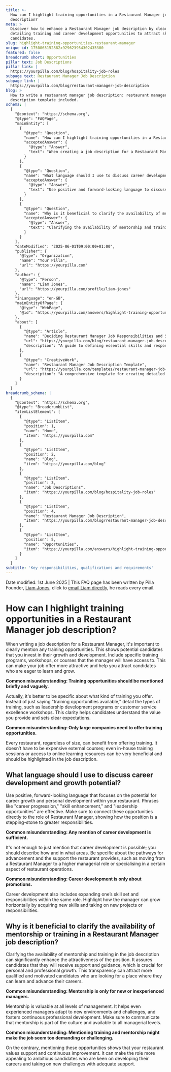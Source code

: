 ```yaml
---
title: >-
  How can I highlight training opportunities in a Restaurant Manager job
  description?
meta: >
  Discover how to enhance a Restaurant Manager job description by clearly
  detailing training and career development opportunities to attract skilled
  candidates.
slug: highlight-training-opportunities-restaurant-manager
unique id: 1750065152882x929623954302435300
featured: false
breadcrumb short: Opportunities
pillar text: Job Descriptions
pillar link: |
  https://yourpilla.com/blog/hospitality-job-roles
subpage text: Restaurant Manager Job Description
subpage link: |
  https://yourpilla.com/blog/restaurant-manager-job-description
blog: >
  How to write a restaurant manager job description: restaurant manager job
  description template included.
schema: |
  {
    "@context": "https://schema.org",
    "@type": "FAQPage",
    "mainEntity": [
      {
        "@type": "Question",
        "name": "How can I highlight training opportunities in a Restaurant Manager job description?",
        "acceptedAnswer": {
          "@type": "Answer",
          "text": "When creating a job description for a Restaurant Manager, clearly describe any training opportunities. Specify training programs, workshops, or courses available to the manager. Being specific about such opportunities not only makes the job more attractive but also shows your investment in the professional growth of potential candidates."
        }
      },
      {
        "@type": "Question",
        "name": "What language should I use to discuss career development and growth potential?",
        "acceptedAnswer": {
          "@type": "Answer",
          "text": "Use positive and forward-looking language to discuss career development and growth potential for a Restaurant Manager. Include phrases like 'career progression,' 'skill enhancement,' and 'leadership opportunities.' Be specific about the pathways for advancement and the support available, like moving to higher managerial roles or specialising in certain operational aspects."
        }
      },
      {
        "@type": "Question",
        "name": "Why is it beneficial to clarify the availability of mentorship or training in a Restaurant Manager job description?",
        "acceptedAnswer": {
          "@type": "Answer",
          "text": "Clarifying the availability of mentorship and training in the job description enhances the appeal of the position. It assures candidates of available support and guidance, crucial for personal and professional growth. This attracts qualified and motivated candidates who seek a supportive environment for career advancement."
        }
      }
    ],
    "dateModified": "2025-06-01T09:00:00+01:00",
    "publisher": {
      "@type": "Organization",
      "name": "Your Pilla",
      "url": "https://yourpilla.com"
    },
    "author": {
      "@type": "Person",
      "name": "Liam Jones",
      "url": "https://yourpilla.com/profile/liam-jones"
    },
    "inLanguage": "en-GB",
    "mainEntityOfPage": {
      "@type": "WebPage",
      "@id": "https://yourpilla.com/answers/highlight-training-opportunities-restaurant-manager"
    },
    "about": [
      {
        "@type": "Article",
        "name": "Deciding Restaurant Manager Job Responsibilities and Skills",
        "url": "https://yourpilla.com/blog/restaurant-manager-job-description",
        "description": "A guide to defining essential skills and responsibilities for a Restaurant Manager to ensure effective job performance."
      },
      {
        "@type": "CreativeWork",
        "name": "Restaurant Manager Job Description Template",
        "url": "https://yourpilla.com/templates/restaurant-manager-job-description",
        "description": "A comprehensive template for creating detailed and effective restaurant manager job descriptions."
      }
    ]
  }
breadcrumb_schema: |
  {
    "@context": "https://schema.org",
    "@type": "BreadcrumbList",
    "itemListElement": [
      {
        "@type": "ListItem",
        "position": 1,
        "name": "Home",
        "item": "https://yourpilla.com"
      },
      {
        "@type": "ListItem",
        "position": 2,
        "name": "Blog",
        "item": "https://yourpilla.com/blog"
      },
      {
        "@type": "ListItem",
        "position": 3,
        "name": "Job Descriptions",
        "item": "https://yourpilla.com/blog/hospitality-job-roles"
      },
      {
        "@type": "ListItem",
        "position": 4,
        "name": "Restaurant Manager Job Description",
        "item": "https://yourpilla.com/blog/restaurant-manager-job-description"
      },
      {
        "@type": "ListItem",
        "position": 5,
        "name": "Opportunities",
        "item": "https://yourpilla.com/answers/highlight-training-opportunities-restaurant-manager"
      }
    ]
  }
subtitle: 'Key responsibilities, qualifications and requirements'
---
```


Date modified: 1st June 2025 | This FAQ page has been written by Pilla Founder, [Liam Jones](https://yourpilla.com/profile/liam-jones), click to [email Liam directly](https://mailto:liam@yourpilla.com), he reads every email.

# How can I highlight training opportunities in a Restaurant Manager job description?

When writing a job description for a Restaurant Manager, it's important to clearly mention any training opportunities. This shows potential candidates that you invest in their growth and development. Include specific training programs, workshops, or courses that the manager will have access to. This can make your job offer more attractive and help you attract candidates who are eager to learn and grow.

**Common misunderstanding: Training opportunities should be mentioned briefly and vaguely.**

Actually, it's better to be specific about what kind of training you offer. Instead of just saying "training opportunities available," detail the types of training, such as leadership development programs or customer service excellence workshops. This clarity helps candidates understand the value you provide and sets clear expectations.

**Common misunderstanding: Only large companies need to offer training opportunities.**

Every restaurant, regardless of size, can benefit from offering training. It doesn’t have to be expensive external courses; even in-house training sessions or access to online learning resources can be very beneficial and should be highlighted in the job description.

## What language should I use to discuss career development and growth potential?

Use positive, forward-looking language that focuses on the potential for career growth and personal development within your restaurant. Phrases like "career progression," "skill enhancement," and "leadership opportunities" are effective. Make sure to connect these opportunities directly to the role of Restaurant Manager, showing how the position is a stepping-stone to greater responsibilities.

**Common misunderstanding: Any mention of career development is sufficient.**

It's not enough to just mention that career development is possible; you should describe how and in what areas. Be specific about the pathways for advancement and the support the restaurant provides, such as moving from a Restaurant Manager to a higher managerial role or specialising in a certain aspect of restaurant operations.

**Common misunderstanding: Career development is only about promotions.**

Career development also includes expanding one’s skill set and responsibilities within the same role. Highlight how the manager can grow horizontally by acquiring new skills and taking on new projects or responsibilities.

## Why is it beneficial to clarify the availability of mentorship or training in a Restaurant Manager job description?

Clarifying the availability of mentorship and training in the job description can significantly enhance the attractiveness of the position. It assures candidates that they will receive support and guidance, which is crucial for personal and professional growth. This transparency can attract more qualified and motivated candidates who are looking for a place where they can learn and advance their careers.

**Common misunderstanding: Mentorship is only for new or inexperienced managers.**

Mentorship is valuable at all levels of management. It helps even experienced managers adapt to new environments and challenges, and fosters continuous professional development. Make sure to communicate that mentorship is part of the culture and available to all managerial levels.

**Common misunderstanding: Mentioning training and mentorship might make the job seem too demanding or challenging.**

On the contrary, mentioning these opportunities shows that your restaurant values support and continuous improvement. It can make the role more appealing to ambitious candidates who are keen on developing their careers and taking on new challenges with adequate support.
